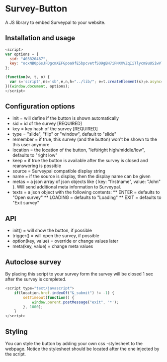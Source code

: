 # Survey-Button

A JS library to embed Surveypal to your website.

## Installation and usage

```javascript
<script>
var options = {
  sid: "403820467",
  key: "ocxNB0pSsJFDgcmXEFGpoa9fE5bpcvetfSO9gBH7iFNXXVZqIiTlycm9uUSiwVTo"
};

(function(w, t, o) {
  var s='script',ns='sb',e,n,h="../lib/"; e=t.createElement(s);e.async=1; e.src=h+'survey-button.js'; w[ns]=w[ns]||{};w[ns].o=o;w[ns].h=h;n=t.getElementsByTagName(s)[0];n.parentNode.insertBefore(e,n);
})(window,document, options);
</script>
```

## Configuration options

* init = will define if the button is shown automatically
* sid = id of the survey [REQUIRED]
* key = key hash of the survey [REQUIRED]
* type = "slide", "flip" or "window", default to "slide"
* remember = if true, this survey (and the button) won't be shown to the this user anymore
* location = the location of the button, "left/right high/middle/low", defaults to "right low"
* keep = if true the button is available after the survey is closed and reanswering is possible
* source = Surveypal compatible display string
* name = if the source is display, then the display name can be given
* metas = a json array of json objects like { key: "firstname", value: "John" }. Will send additional meta information to Surveypal.
* texts = a json object with the following contents:
** ENTER = defaults to "Open survey"
** LOADING = defaults to "Loading"
** EXIT = defaults to "Exit survey"

## API

* init() = will show the button, if possible
* trigger() = will open the survey, if possible
* option(key, value) = override or change values later
* meta(key, value) = change meta values

## Autoclose survey

By placing this script to your survey form the survey will be closed 1 sec after the survey is completed.

```javascript
<script type="text/javascript">
	if(location.href.indexOf("&_submit") != -1) {
		setTimeout(function() {
			window.parent.postMessage("exit", '*');
		}, 1000);
	}
</script>
```

## Styling

You can style the button by adding your own css -stylesheet to the webpage. Notice the stylesheet should be located after the one injected by the script.